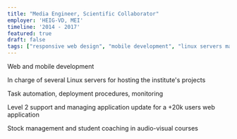 ```yaml
---
title: "Media Engineer, Scientific Collaborator"
employer: 'HEIG-VD, MEI'
timeline: '2014 - 2017'
featured: true
draft: false
tags: ["responsive web design", "mobile development", "linux servers management", "ansible", "technical support", "ruby on rails"]
---
```

Web and mobile development

In charge of several Linux servers for hosting the institute's projects

Task automation, deployment procedures, monitoring

Level 2 support and managing application update for a +20k users web application

Stock management and student coaching in audio-visual courses
